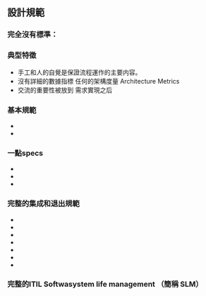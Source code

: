 ##  設計規範



### 完全沒有標準：
   
### 典型特徵
 +  手工和人的自覺是保證流程運作的主要内容。
 + 沒有詳細的數據指標 任何的架構度量 Architecture Metrics
 +  交流的重要性被放到 需求實現之后
    

### 基本規範

 +  
 +  
 
###  一點specs
  + 
  + 
  +  
  

### 完整的集成和退出規範
 + 
 + 
 +  
 + 
 + 
 + 
 + 
 
 
    
 ### 完整的ITIL Softwasystem life management （簡稱 SLM）
